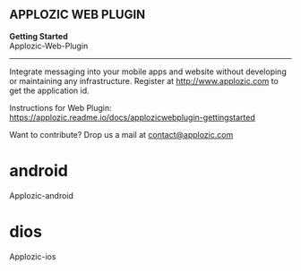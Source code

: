 ## APPLOZIC WEB PLUGIN
**Getting Started**    
Applozic-Web-Plugin    


----    


Integrate messaging into your mobile apps and website without developing or maintaining any infrastructure. Register at http://www.applozic.com to get the application id.

Instructions for Web Plugin: https://applozic.readme.io/docs/applozicwebplugin-gettingstarted

Want to contribute? Drop us a mail at contact@applozic.com


# android
Applozic-android    



# dios
Applozic-ios    









